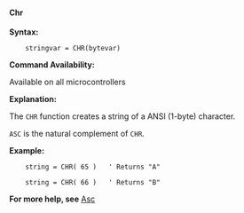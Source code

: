 <div class="section">

<div class="titlepage">

<div>

<div>

#### <span id="chr"></span>Chr

</div>

</div>

</div>

<span class="strong">**Syntax:**</span>

``` screen
    stringvar = CHR(bytevar)
```

<span class="strong">**Command Availability:**</span>

Available on all microcontrollers

<span class="strong">**Explanation:**</span>

The `CHR` function creates a string of a ANSI (1-byte) character.

`ASC` is the natural complement of `CHR`.

<span class="strong">**Example:**</span>

``` screen
    string = CHR( 65 )   ' Returns "A"

    string = CHR( 66 )   ' Returns "B"
```

<span class="strong">**For more help, see**</span>
<a href="asc" class="link" title="Asc">Asc</a>

</div>
